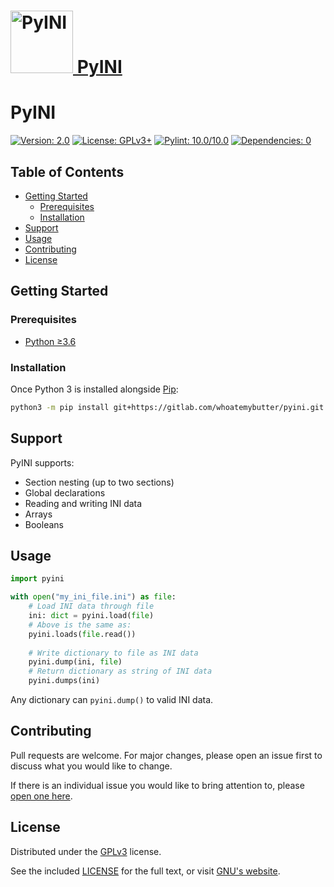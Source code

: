 <h1>
    <a href="https://gitlab.com/whoatemybutter/pyini/">
        <img src="https://i.imgur.com/WzB0vDv.png" alt="PyINI" width="100" height="100">
        PyINI
    </a>
</h1>

# PyINI

[![Version: 2.0](https://img.shields.io/badge/version-2.0-brightgreen)](https://gitlab.com/whoatemybutter/pyini/-/tags)
[![License: GPLv3+](https://img.shields.io/badge/license-GPLv3+-blue)](https://gitlab.com/whoatemybutter/pyini/-/blob/master/LICENSE)
[![Pylint: 10.0/10.0](https://img.shields.io/badge/pylint-10.0/10.10-red)]()
[![Dependencies: 0](https://img.shields.io/badge/dependencies-0-orange)]()

## Table of Contents

- [Getting Started](#getting-started)
  - [Prerequisites](#prerequisites)
  - [Installation](#installation)
- [Support](#support)
- [Usage](#usage)
- [Contributing](#contributing)
- [License](#license)


## Getting Started

### Prerequisites

- [Python ≥3.6](https://www.python.org/downloads/)

### Installation
 
Once Python 3 is installed alongside [Pip](https://www.w3schools.com/python/python_pip.asp):

```bash
python3 -m pip install git+https://gitlab.com/whoatemybutter/pyini.git
```

## Support

PyINI supports:
* Section nesting (up to two sections)
* Global declarations
* Reading and writing INI data
* Arrays
* Booleans

## Usage

```python
import pyini

with open("my_ini_file.ini") as file:
    # Load INI data through file
    ini: dict = pyini.load(file)
    # Above is the same as:
    pyini.loads(file.read())
    
    # Write dictionary to file as INI data
    pyini.dump(ini, file)
    # Return dictionary as string of INI data
    pyini.dumps(ini)
```

Any dictionary can ``pyini.dump()`` to valid INI data.

## Contributing

Pull requests are welcome. For major changes, please open an issue first to discuss what you would like to change.

If there is an individual issue you would like to bring attention to, please 
[open one here](https://gitlab.com/whoatemybutter/pyini/issues/new).

## License

Distributed under the [GPLv3](https://choosealicense.com/licenses/gpl-3.0/) license.

See the included [LICENSE](https://gitlab.com/whoatemybutte7/pyini/blob/master/LICENSE) for the full text,
or visit [GNU's website](https://www.gnu.org/licenses/gpl-3.0.en.html).
